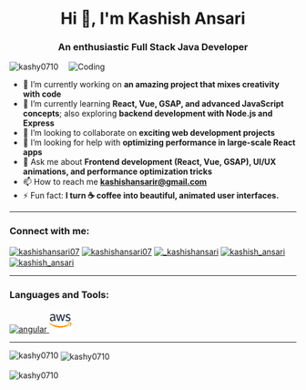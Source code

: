 <h1 align="center">Hi 👋, I'm Kashish Ansari</h1>
<h3 align="center">An enthusiastic Full Stack Java Developer</h3>

<img align="right" alt="Coding" width="400" src="https://i.pinimg.com/1200x/c1/2a/e9/c12ae9004ea8c26c88856840e9de1476.jpg" />

<p align="left"> 
  <img src="https://komarev.com/ghpvc/?username=kashy0710&label=Profile%20views&color=0e75b6&style=flat" alt="kashy0710" /> 
</p>

- 🔭 I’m currently working on **an amazing project that mixes creativity with code**  
- 🌱 I’m currently learning **React, Vue, GSAP, and advanced JavaScript concepts**; also exploring **backend development with Node.js and Express**  
- 👯 I’m looking to collaborate on **exciting web development projects**  
- 🤝 I’m looking for help with **optimizing performance in large-scale React apps**  
- 💬 Ask me about **Frontend development (React, Vue, GSAP), UI/UX animations, and performance optimization tricks**  
- 📫 How to reach me **kashishansarir@gmail.com**  
- ⚡ Fun fact: **I turn ☕ coffee into beautiful, animated user interfaces.**  

---

<h3 align="left">Connect with me:</h3>
<p align="left">
<a href="https://twitter.com/kashishansari07" target="_blank"><img align="center" src="https://raw.githubusercontent.com/rahuldkjain/github-profile-readme-generator/master/src/images/icons/Social/twitter.svg" alt="kashishansari07" height="30" width="40" /></a>
<a href="https://linkedin.com/in/kashishansari07" target="_blank"><img align="center" src="https://raw.githubusercontent.com/rahuldkjain/github-profile-readme-generator/master/src/images/icons/Social/linked-in-alt.svg" alt="kashishansari07" height="30" width="40" /></a>
<a href="https://instagram.com/_kashishansari" target="_blank"><img align="center" src="https://raw.githubusercontent.com/rahuldkjain/github-profile-readme-generator/master/src/images/icons/Social/instagram.svg" alt="_kashishansari" height="30" width="40" /></a>
<a href="https://www.hackerrank.com/kashish_ansari" target="_blank"><img align="center" src="https://raw.githubusercontent.com/rahuldkjain/github-profile-readme-generator/master/src/images/icons/Social/hackerrank.svg" alt="kashish_ansari" height="30" width="40" /></a>
<a href="https://www.leetcode.com/kashish_ansari" target="_blank"><img align="center" src="https://raw.githubusercontent.com/rahuldkjain/github-profile-readme-generator/master/src/images/icons/Social/leet-code.svg" alt="kashish_ansari" height="30" width="40" /></a>
</p>

---

<h3 align="left">Languages and Tools:</h3>
<p align="left">
<!-- keep your full list of icons from before -->
<!-- shortened here for space but you can paste your existing list -->
<a href="https://angular.io" target="_blank" rel="noreferrer"> <img src="https://angular.io/assets/images/logos/angular/angular.svg" alt="angular" width="40" height="40"/> </a>
<a href="https://aws.amazon.com" target="_blank" rel="noreferrer"> <img src="https://raw.githubusercontent.com/devicons/devicon/master/icons/amazonwebservices/amazonwebservices-original-wordmark.svg" alt="aws" width="40" height="40"/> </a>
<!-- ... (continue your icons list) ... -->
</p>

---

<p><img align="left" src="https://github-readme-stats.vercel.app/api/top-langs?username=kashy0710&show_icons=true&locale=en&layout=compact" alt="kashy0710" /></p>

<p>&nbsp;<img align="center" src="https://github-readme-stats.vercel.app/api?username=kashy0710&show_icons=true&locale=en" alt="kashy0710" /></p>

<p><img align="center" src="https://github-readme-streak-stats.herokuapp.com/?user=kashy0710&" alt="kashy0710" /></p>
